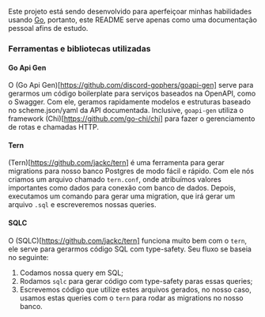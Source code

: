 Este projeto está sendo desenvolvido para aperfeiçoar minhas habilidades usando [Go](https://go.dev/), portanto, este README serve apenas como uma documentação pessoal afins de estudo.

### Ferramentas e bibliotecas utilizadas

#### Go Api Gen

O (Go Api Gen)[https://github.com/discord-gophers/goapi-gen] serve para gerarmos um código boilerplate para serviços baseados na OpenAPI, como o Swagger. Com ele, geramos rapidamente modelos e estruturas baseado no scheme.json/yaml
da API documentada. Inclusive, `goapi-gen` utiliza o framework (Chi)[https://github.com/go-chi/chi] para fazer o gerenciamento de rotas e chamadas HTTP.

#### Tern

(Tern)[https://github.com/jackc/tern] é uma ferramenta para gerar migrations para nosso banco Postgres de modo fácil e rápido. Com ele nós criamos um arquivo chamado `tern.conf`, onde atribuímos valores importantes como
dados para conexão com banco de dados. Depois, executamos um comando para gerar uma migration, que irá gerar um arquivo `.sql` e escreveremos nossas queries. 

#### SQLC

O (SQLC)[https://github.com/jackc/tern] funciona muito bem com o `tern`, ele serve para gerarmos código SQL com type-safety. Seu fluxo se baseia no seguinte:

1. Codamos nossa query em SQL;
2. Rodamos `sqlc` para gerar código com type-safety paras essas queries;
3. Escrevemos código que utilize estes arquivos gerados, no nosso caso, usamos estas queries com o `tern` para rodar as migrations no nosso banco.